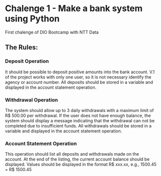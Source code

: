 # Chalenge 1 - Make a bank system using Python
First chalenge of DIO Bootcamp with NTT Data

## The Rules:

### Deposit Operation
It should be possible to deposit positive amounts into the bank account. V.1 of the project works with only one user, so it is not necessary identify the agency or account number. All deposits should be stored in a variable and displayed in the account statement operation.

### Withdrawal Operation
The system should allow up to 3 daily withdrawals with a maximum limit of R$ 500.00 per withdrawal. If the user does not have enough balance, the system should display a message indicating that the withdrawal can not be completed due to insufficient funds. All withdrawals should be stored in a variable and displayed in the account statement operation.

### Account Statement Operation
This operation should list all deposits and withdrawals made on the account. At the end of the listing, the current account balance should be displayed.
Values should be displayed in the format R$ xxx.xx, e.g., 1500.45 = R$ 1500.45
